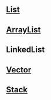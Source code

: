 ## [List](https://github.com/JavaQuest/playground/blob/master/src/studyJava/note/List.md)
## [ArrayList](https://github.com/JavaQuest/playground/blob/master/src/studyJava/note/ArrayList.md)
## LinkedList
## [Vector](https://github.com/JavaQuest/playground/blob/master/src/studyJava/note/Vector.md)
## [Stack](https://github.com/JavaQuest/playground/blob/master/src/studyJava/note/Stack.md)
